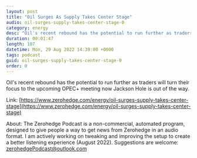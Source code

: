 ```yaml
---
layout: post
title: "Oil Surges As Supply Takes Center Stage"
audio: oil-surges-supply-takes-center-stage-0
category: energy
desc: "Oil's recent rebound has the potential to run further as traders will turn their focus to the upcoming OPEC+ meeting now Jackson Hole is out of the way."
duration: 00:01:47
length: 107
datetime: Mon, 29 Aug 2022 14:39:00 +0000
tags: podcast
guid: oil-surges-supply-takes-center-stage-0
order: 0
---
```

Oil's recent rebound has the potential to run further as traders will turn their focus to the upcoming OPEC+ meeting now Jackson Hole is out of the way.

Link: [https://www.zerohedge.com/energy/oil-surges-supply-takes-center-stage](https://www.zerohedge.com/energy/oil-surges-supply-takes-center-stage)

About: The Zerohedge Podcast is a non-commercial, automated program, designed to give people a way to get news from Zerohedge in an audio format.  I am actively working on tweaking and improving the setup to create a better listening experience (August 2022).  Suggestions are welcome: [zerohedgePodcast@outlook.com](mailto:zerohedgePodcast@outlook.com)